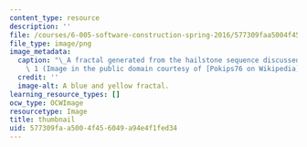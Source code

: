 ```yaml
---
content_type: resource
description: ''
file: /courses/6-005-software-construction-spring-2016/577309faa5004f456049a94e4f1fed34_6-005S16-th.png
file_type: image/png
image_metadata:
  caption: "\_A fractal generated from the hailstone sequence discussed in Lecture\
    \ 1 (Image in the public domain courtesy of [Pokips76 on Wikipedia](https://en.wikipedia.org/wiki/Collatz_conjecture#/media/File:CollatzFractal.png))."
  credit: ''
  image-alt: A blue and yellow fractal.
learning_resource_types: []
ocw_type: OCWImage
resourcetype: Image
title: thumbnail
uid: 577309fa-a500-4f45-6049-a94e4f1fed34
---
```

